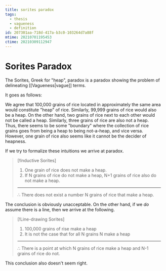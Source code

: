 ```yaml
---
title: sorites paradox
tags:
  - thesis
  - vagueness
  - definition
id: 207301aa-718d-417a-b3c0-103264d7a88f
mtime: 20210701195453
ctime: 20210309112947
---
```


# Sorites Paradox

The Sorites, Greek for "heap", paradox is a paradox showing the problem of delineating [[Vagueness|vague]] terms.

It goes as follows:

We agree that 100,000 grains of rice located in approximately the same area would constitute "heap" of rice. Similarly, 99,999 grains of rice would also be a heap.
On the other hand, two grains of rice next to each other would not be called a heap.
Similarly, three grains of rice are also not a heap.
Thus, there seems to be some "boundary" where the collection of rice grains goes from being a heap to being not-a-heap, and vice versa. However, one grain of rice also seems like it cannot be the decider of heapness.

If we try to formalize these intuitions we arrive at paradox.

> [!Inductive Sorites]
> 1. One grain of rice does not make a heap.
> 2. If N grains of rice do not make a heap, N+1 grains of rice also do not make a heap.
> ---
> $\therefore$ There does not exist a number N grains of rice that make a heap.

The conclusion is obviously unacceptable.
On the other hand, if we *do* assume there is a line, then we arrive at the following.

> [!Line-drawing Sorites]
> 1. 100,000 grains of rise make a heap
> 2. It is not the case that for all N grains N make a heap
> ---
> $\therefore$ There is a point at which N grains of rice make a heap and N-1 grains of rice do not.
> 

This conclusion also doesn't seem right.